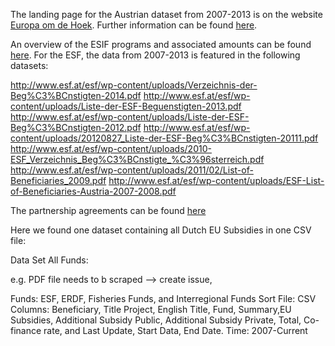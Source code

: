 The landing page for the Austrian dataset from 2007-2013 is on the website [Europa om de Hoek](http://www.oerok.gv.at/eu-regionalpolitik/eu-strukturfonds-in-oesterreich-2007-2013.html). Further information can be found [here](https://www.bka.gv.at/site/6093/default.aspx).

An overview of the ESIF programs and associated amounts can be found [here](http://www.oerok.gv.at/fileadmin/Bilder/3.Reiter-Regionalpolitik/1._EU-Koehaesionspolitik/Tabelle_Strukturfondsmittel_2007-2013.pdf). For the ESF, the data from 2007-2013 is featured in the following datasets:

http://www.esf.at/esf/wp-content/uploads/Verzeichnis-der-Beg%C3%BCnstigten-2014.pdf
http://www.esf.at/esf/wp-content/uploads/Liste-der-ESF-Beguenstigten-2013.pdf
http://www.esf.at/esf/wp-content/uploads/Liste-der-ESF-Beg%C3%BCnstigten-2012.pdf
http://www.esf.at/esf/wp-content/uploads/20120827_Liste-der-ESF-Beg%C3%BCnstigten-20111.pdf
http://www.esf.at/esf/wp-content/uploads/2010-ESF_Verzeichnis_Beg%C3%BCnstigte_%C3%96sterreich.pdf
http://www.esf.at/esf/wp-content/uploads/2011/02/List-of-Beneficiaries_2009.pdf
http://www.esf.at/esf/wp-content/uploads/ESF-List-of-Beneficiaries-Austria-2007-2008.pdf

The partnership agreements can be found [here](http://ec.europa.eu/contracts_grants/agreements/index_en.htm)

Here we found one dataset containing all Dutch EU Subsidies in one CSV file:

Data Set All Funds:

e.g. PDF file needs to b scraped --> create issue, 

Funds: ESF, ERDF, Fisheries Funds, and Interregional Funds
Sort File: CSV
Columns: Beneficiary, Title Project, English Title, Fund, Summary,EU Subsidies, Additional Subsidy Public, Additional Subsidy Private, Total, Co-finance rate, and Last Update, Start Data, End Date.
Time: 2007-Current